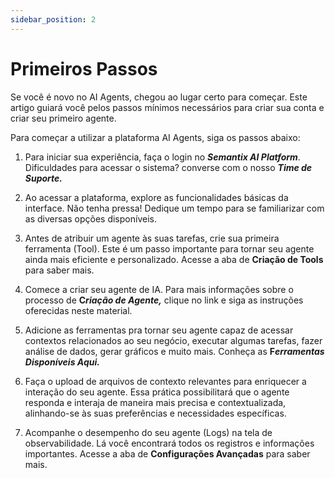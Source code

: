 ```yaml
---
sidebar_position: 2
---
```


# Primeiros Passos

Se você é novo no AI Agents, chegou ao lugar certo para começar. Este artigo guiará você pelos passos mínimos necessários para criar sua conta e criar seu primeiro agente.

Para começar a utilizar a plataforma AI Agents, siga os passos abaixo:

1. Para iniciar sua experiência, faça o login no ***Semantix AI Platform***. Dificuldades para acessar o sistema? converse com o nosso ***Time de Suporte.***

2. Ao acessar a plataforma, explore as funcionalidades básicas da interface. Não tenha pressa! Dedique um tempo para se familiarizar com as diversas opções disponíveis.

3. Antes de atribuir um agente às suas tarefas, crie sua primeira ferramenta (Tool). Este é um passo importante para tornar seu agente ainda mais eficiente e personalizado. Acesse a aba de **Criação de Tools** para saber mais.

4. Comece a criar seu agente de IA. Para mais informações sobre o processo de **C*riação de Agente,*** clique no link e siga as instruções oferecidas neste material.

5. Adicione as ferramentas pra tornar seu agente capaz de acessar contextos relacionados ao seu negócio, executar algumas tarefas, fazer análise de dados, gerar gráficos e muito mais. Conheça as **F*erramentas Disponíveis Aqui.***

6. Faça o upload de arquivos de contexto relevantes para enriquecer a interação do seu agente. Essa prática possibilitará que o agente responda e interaja de maneira mais precisa e contextualizada, alinhando-se às suas preferências e necessidades específicas.

7. Acompanhe o desempenho do seu agente (Logs) na tela de observabilidade. Lá você encontrará todos os registros e informações importantes. Acesse a aba de **Configurações Avançadas** para saber mais.
